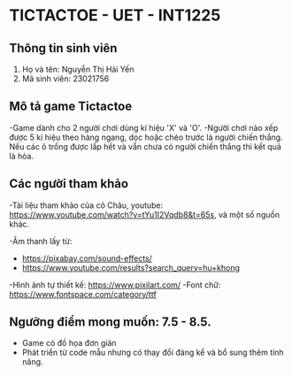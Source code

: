#  TICTACTOE - UET - INT1225 
## Thông tin sinh viên
1. Họ và tên: Nguyễn Thị Hải Yến
2. Mã sinh viên: 23021756
## Mô tả game Tictactoe
-Game dành cho 2 người chơi dùng kí hiệu 'X' và 'O'.
-Người chơi nào xếp được 5 kí hiệu theo hàng ngang, dọc hoặc chéo trước là người chiến thắng. Nếu các ô trống được lấp hết và vẫn chưa có người chiến thắng thì kết quả là hòa.
## Các người tham khảo
-Tài liệu tham khảo của cô Châu, youtube: https://www.youtube.com/watch?v=tYu1I2Vqdb8&t=65s, và một số nguồn khác.

-Âm thanh lấy từ: 
 + https://pixabay.com/sound-effects/
 + https://www.youtube.com/results?search_query=hu+khong
   
-Hình ảnh tự thiết kế: https://www.pixilart.com/
-Font chữ: https://www.fontspace.com/category/ttf

## Ngưỡng điểm mong muốn: 7.5 - 8.5.
- Game có đồ họa đơn giản
- Phát triển từ code mẫu nhưng có thay đổi đáng kể và bổ sung thêm tính năng.
  
